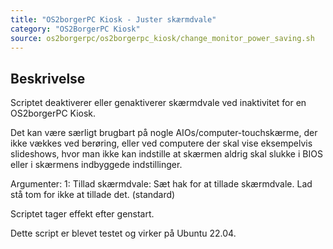 ```yaml
---
title: "OS2borgerPC Kiosk - Juster skærmdvale"
category: "OS2BorgerPC Kiosk"
source: os2borgerpc/os2borgerpc_kiosk/change_monitor_power_saving.sh
---
```


## Beskrivelse
Scriptet deaktiverer eller genaktiverer skærmdvale ved inaktivitet for en OS2borgerPC Kiosk.

Det kan være særligt brugbart på nogle AIOs/computer-touchskærme, der ikke vækkes ved berøring, eller ved computere der skal vise eksempelvis slideshows, hvor man ikke kan indstille at skærmen aldrig skal slukke i BIOS eller i skærmens indbyggede indstillinger.

Argumenter:
1: Tillad skærmdvale: 
  Sæt hak for at tillade skærmdvale.
  Lad stå tom for ikke at tillade det. (standard)

Scriptet tager effekt efter genstart.

Dette script er blevet testet og virker på Ubuntu 22.04.
